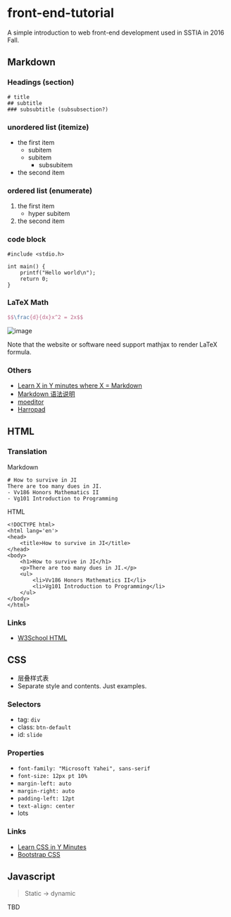 # front-end-tutorial

A simple introduction to web front-end development used in SSTIA in 2016 Fall.

## Markdown

### Headings (section)

	# title
    ## subtitle
    ### subsubtitle (subsubsection?)

### unordered list (itemize)

- the first item
	- subitem
    - subitem
        - subsubitem
- the second item

### ordered list (enumerate)

1. the first item
    - hyper subitem
2. the second item

### code block

	#include <stdio.h>

    int main() {
    	printf("Hello world\n");
        return 0;
    }

### LaTeX Math

```latex
$$\frac{d}{dx}x^2 = 2x$$
```

![image](https://cloud.githubusercontent.com/assets/4508882/20235352/90eaa1f0-a8ca-11e6-8e09-76311d074185.png)

Note that the website or software need support mathjax to render LaTeX formula.

### Others

- [Learn X in Y minutes where X = Markdown](https://learnxinyminutes.com/docs/markdown/)
- [Markdown 语法说明](http://www.appinn.com/markdown/)
- [moeditor](https://moeditor.org/)
- [Harropad](http://pad.haroopress.com/user.html)

## HTML

### Translation

Markdown

	# How to survive in JI
    There are too many dues in JI.
    - Vv186 Honors Mathematics II
    - Vg101 Introduction to Programming

HTML

	<!DOCTYPE html>
    <html lang='en'>
    <head>
    	<title>How to survive in JI</title>
    </head>
    <body>
    	<h1>How to survive in JI</h1>
        <p>There are too many dues in JI.</p>
        <ul>
        	<li>Vv186 Honors Mathematics II</li>
            <li>Vg101 Introduction to Programming</li>
        </ul>
    </body>
	</html>

### Links

- [W3School HTML](http://www.w3school.com.cn/html/index.asp)

## CSS

- 层叠样式表
- Separate style and contents. Just examples.

### Selectors

- tag: `div`
- class: `btn-default`
- id: `slide`

### Properties

- `font-family: "Microsoft Yahei", sans-serif`
- `font-size: 12px pt 10%`
- `margin-left: auto`
- `margin-right: auto`
- `padding-left: 12pt`
- `text-align: center`
- lots

### Links

- [Learn CSS in Y Minutes](https://learnxinyminutes.com/docs/css/)
- [Bootstrap CSS](http://v3.bootcss.com/css/)

## Javascript

> Static -> dynamic

TBD
